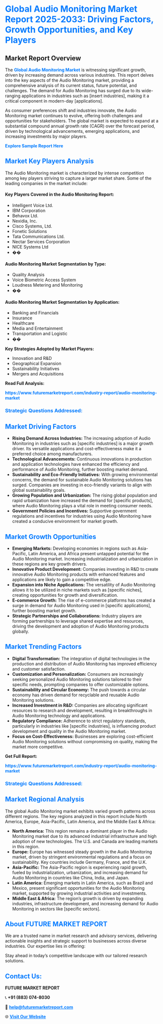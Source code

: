 <h1 style="color: #007BFF;">Global Audio Monitoring Market Report 2025-2033: Driving Factors, Growth Opportunities, and Key Players</h1>

<section id="overview">
<h2>Market Report Overview</h2>
<p>The <a href="https://www.futuremarketreport.com/industry-report/audio-monitoring-market" style="color: #007BFF; text-decoration: none;"><strong>Global Audio Monitoring Market</strong></a> is witnessing significant growth, driven by increasing demand across various industries. This report delves into the key aspects of the Audio Monitoring market, providing a comprehensive analysis of its current status, future potential, and challenges. The demand for Audio Monitoring has surged due to its wide-ranging applications in industries such as [insert industries], making it a critical component in modern-day [applications].</p>
<p>As consumer preferences shift and industries innovate, the Audio Monitoring market continues to evolve, offering both challenges and opportunities for stakeholders. The global market is expected to expand at a substantial compound annual growth rate (CAGR) over the forecast period, driven by technological advancements, emerging applications, and increasing investments by major players.</p>
</section>

<section id="overview">
<p><a href="https://www.futuremarketreport.com/request-sample/reportId=114089" style="color: #007BFF; text-decoration: none;"><strong>Explore Sample Report Here</strong></a></p>
</section>

<section id="key-players">
<h2 style="color: #007BFF;">Market Key Players Analysis</h2>
<p>The Audio Monitoring market is characterized by intense competition among key players striving to capture a larger market share. Some of the leading companies in the market include:</p>
<h4>Key Players Covered in the Audio Monitoring Report:</h4>
<ul><li>Intelligent Voice Ltd.</li><li>IBM Corporation</li><li>Behavox Ltd.</li><li>Nexidia, Inc.</li><li>Cisco Systems, Ltd.</li><li>Fonetic Solutions</li><li>Tata Communications Ltd.</li><li>Nectar Services Corporation</li><li>NICE Systems Ltd</li><li>��</li></ul>
<h4>Audio Monitoring Market Segmentation by Type:</h4>
<ul><li>Quality Analysis</li><li>Voice Biometric Access System</li><li>Loudness Metering and Monitoring</li><li>��</li></ul>

<h4>Audio Monitoring Market Segmentation by Application:</h4>
<ul><li>Banking and Financials</li><li>Insurance</li><li>Healthcare</li><li>Media and Entertainment</li><li>Transportation and Logistic</li><li>��</li></ul>
<p><strong>Key Strategies Adopted by Market Players:</strong></p>
<ul>
<li>Innovation and R&D</li>
<li>Geographical Expansion</li>
<li>Sustainability Initiatives</li>
<li>Mergers and Acquisitions</li>
</ul>
</section>

<section>
<p><strong>Read Full Analysis: </strong></p><a href="https://www.futuremarketreport.com/industry-report/audio-monitoring-market" style="color: #007BFF; text-decoration: none;"><strong>https://www.futuremarketreport.com/industry-report/audio-monitoring-market</strong></a>
<h3 style="color: #007BFF;">Strategic Questions Addressed:</h3>
</section>

<section id="driving-factors">
<h2 style="color: #007BFF;">Market Driving Factors</h2>
<ul>
<li><strong>Rising Demand Across Industries:</strong> The increasing adoption of Audio Monitoring in industries such as [specific industries] is a major growth driver. Its versatile applications and cost-effectiveness make it a preferred choice among manufacturers.</li>
<li><strong>Technological Advancements:</strong> Continuous innovations in production and application technologies have enhanced the efficiency and performance of Audio Monitoring, further boosting market demand.</li>
<li><strong>Sustainability and Eco-Friendly Initiatives:</strong> With growing environmental concerns, the demand for sustainable Audio Monitoring solutions has surged. Companies are investing in eco-friendly variants to align with global sustainability goals.</li>
<li><strong>Growing Population and Urbanization:</strong> The rising global population and rapid urbanization have increased the demand for [specific products], where Audio Monitoring plays a vital role in meeting consumer needs.</li>
<li><strong>Government Policies and Incentives:</strong> Supportive government regulations and incentives for industries using Audio Monitoring have created a conducive environment for market growth.</li>
</ul>
</section>

<section id="growth-opportunities">
<h2 style="color: #007BFF;">Market Growth Opportunities</h2>
<ul>
<li><strong>Emerging Markets:</strong> Developing economies in regions such as Asia-Pacific, Latin America, and Africa present untapped potential for the Audio Monitoring market. Increasing industrialization and urbanization in these regions are key growth drivers.</li>
<li><strong>Innovative Product Development:</strong> Companies investing in R&D to create innovative Audio Monitoring products with enhanced features and applications are likely to gain a competitive edge.</li>
<li><strong>Expansion into Niche Applications:</strong> The versatility of Audio Monitoring allows it to be utilized in niche markets such as [specific niches], creating opportunities for growth and diversification.</li>
<li><strong>E-commerce Growth:</strong> The rise of e-commerce platforms has created a surge in demand for Audio Monitoring used in [specific applications], further boosting market growth.</li>
<li><strong>Strategic Partnerships and Collaborations:</strong> Industry players are forming partnerships to leverage shared expertise and resources, driving the development and adoption of Audio Monitoring products globally.</li>
</ul>
</section>

<section id="trending-factors">
<h2 style="color: #007BFF;">Market Trending Factors</h2>
<ul>
<li><strong>Digital Transformation:</strong> The integration of digital technologies in the production and distribution of Audio Monitoring has improved efficiency and customer satisfaction.</li>
<li><strong>Customization and Personalization:</strong> Consumers are increasingly seeking personalized Audio Monitoring solutions tailored to their specific needs, prompting companies to offer customizable options.</li>
<li><strong>Sustainability and Circular Economy:</strong> The push towards a circular economy has driven demand for recyclable and reusable Audio Monitoring solutions.</li>
<li><strong>Increased Investment in R&D:</strong> Companies are allocating significant resources to research and development, resulting in breakthroughs in Audio Monitoring technology and applications.</li>
<li><strong>Regulatory Compliance:</strong> Adherence to strict regulatory standards, particularly in industries like [specific industries], is influencing product development and quality in the Audio Monitoring market.</li>
<li><strong>Focus on Cost-Effectiveness:</strong> Businesses are exploring cost-efficient Audio Monitoring solutions without compromising on quality, making the market more competitive.</li>
</ul>
</section>

<section>
<p><strong>Get Full Report: </strong></p><a href="https://www.futuremarketreport.com/industry-report/audio-monitoring-market" style="color: #007BFF; text-decoration: none;"><strong>https://www.futuremarketreport.com/industry-report/audio-monitoring-market</strong></a>
<h3 style="color: #007BFF;">Strategic Questions Addressed:</h3>
</section>


<section id="regional-analysis">
<h2 style="color: #007BFF;">Market Regional Analysis</h2>
<p>The global Audio Monitoring market exhibits varied growth patterns across different regions. The key regions analyzed in this report include North America, Europe, Asia-Pacific, Latin America, and the Middle East & Africa:</p>
<ul>
<li><strong>North America:</strong> This region remains a dominant player in the Audio Monitoring market due to its advanced industrial infrastructure and high adoption of new technologies. The U.S. and Canada are leading markets in this region.</li>
<li><strong>Europe:</strong> Europe has witnessed steady growth in the Audio Monitoring market, driven by stringent environmental regulations and a focus on sustainability. Key countries include Germany, France, and the U.K.</li>
<li><strong>Asia-Pacific:</strong> The Asia-Pacific region is experiencing rapid growth, fueled by industrialization, urbanization, and increasing demand for Audio Monitoring in countries like China, India, and Japan.</li>
<li><strong>Latin America:</strong> Emerging markets in Latin America, such as Brazil and Mexico, present significant opportunities for the Audio Monitoring market, supported by growing industrial activities and investments.</li>
<li><strong>Middle East & Africa:</strong> The region’s growth is driven by expanding industries, infrastructure development, and increasing demand for Audio Monitoring in sectors like [specific sectors].</li>
</ul>
</section>

<footer>
<h2 style="color: #007BFF;">About FUTURE MARKET REPORT</h2>
<p>We are a trusted name in market research and advisory services, delivering actionable insights and strategic support to businesses across diverse industries. Our expertise lies in offering:</p>

<p>Stay ahead in today’s competitive landscape with our tailored research solutions.</p>

<h2 style="color: #007BFF;">Contact Us:</h2>
<p><strong>FUTURE MARKET REPORT</strong></p>
<p>📞 <strong>+91 (883) 074-8030</strong></p>
<p>📧 <strong><a href="mailto:help@futuremarketreport.com" style="color: #007BFF;">help@futuremarketreport.com</a></strong></p>
<p>🌐 <strong><a href="https://www.futuremarketreport.com/" style="color: #007BFF;">Visit Our Website</a></strong></p>
</footer>